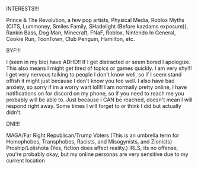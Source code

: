 INTERESTS!!!

Prince & The Revolution, a few pop artists, Physical Media, Roblox Myths (CITS, Lummoney, Smiles Family, SHadelight (Before kazdams exposure)), Rankin Bass, Dog Man, Minecraft, FNaF, Roblox, Nintendo In General, 
Cookie Run, ToonTown, Club Penguin, Hamilton, etc.

BYF!!!

I (seen in my bio) have ADHD!! If I get distracted or seem bored I apologize. This also means I might get tired of topics or games quickly. 
I am very shy!!! I get very nervous talking to people I don't know well, so if I seem stand offish it might just because I don't know you too well. 
I also have bad anxiety, so sorry if im a worry wart lol!!! 
I am normally pretty online, I have notifications on for discord on my phone, so if you need to reach me you probably will be able to. 
Just because I CAN be reached, doesn't mean I will respond right away. Some times I will forget to or think I did but actually didn't.

DNI!!!

MAGA/Far Right Republican/Trump Voters (This is an umbrella term for Homophobes, Transphobes, Racists, and Misogynists, and Zionists) 
Proship/Lolishota (Yes, fiction does affect reality.) 
IRLS, its no offense, you're probably okay, but my online personas are very sensitive due to my current location
